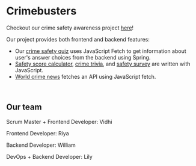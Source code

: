 # Crimebusters

Checkout our crime safety awareness project [here](https://riya-patil.github.io/crimebustersproject1/)!

Our project provides both frontend and backend features:
* Our [crime safety quiz](https://riya-patil.github.io/crimebustersproject1/crimebusters/quiz) uses JavaScript Fetch to get information about user's answer choices from the backend using Spring.
* [Safety score calculator](https://riya-patil.github.io/crimebustersproject1/safetyscorecalc/), [crime trivia](https://riya-patil.github.io/crimebustersproject1/crimetrivia/), and [safety survey](https://riya-patil.github.io/crimebustersproject1/Quiz/) are written with JavaScript. 
* [World crime news](https://riya-patil.github.io/crimebustersproject1/crimebusters/news) fetches an API using JavaScript fetch. 


<br>

## Our team
Scrum Master + Frontend Developer: Vidhi

Frontend Developer: Riya

Backend Developer: William

DevOps + Backend Developer: Lily
